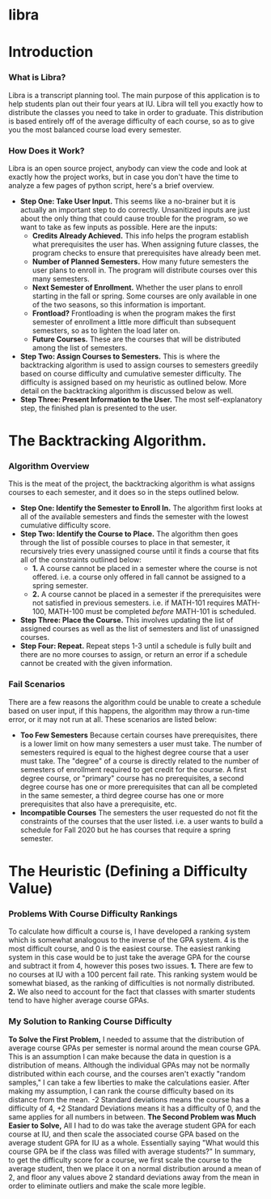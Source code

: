 # libra
# Introduction
### What is Libra? ###
Libra is a transcript planning tool. The main purpose of this application is to help students plan out their four years at IU. Libra will tell you exactly how to distribute the classes you need to take in order to graduate. This distribution is based entirely off of the average difficulty of each course, so as to give you the most balanced course load every semester. 
### How Does it Work? ###
Libra is an open source project, anybody can view the code and look at exactly how the project works, but in case you don't have the time to analyze a few pages of python script, here's a brief overview. 
* __Step One: Take User Input.__ This seems like a no-brainer but it is actually an important step to do correctly. Unsanitized inputs are just about the only thing that could cause trouble for the program, so we want to take as few inputs as possible. Here are the inputs:
    * __Credits Already Achieved.__ This info helps the program establish what prerequisites the user has. When assigning future classes, the program checks to ensure that prerequisites have already been met.
    * __Number of Planned Semesters.__ How many future semesters the user plans to enroll in. The program will distribute courses over this many semesters.
    * __Next Semester of Enrollment.__ Whether the user plans to enroll starting in the fall or spring. Some courses are only available in one of the two seasons, so this information is important.
    * __Frontload?__ Frontloading is when the program makes the first semester of enrollment a little more difficult than subsequent semesters, so as to lighten the load later on.
    * __Future Courses.__ These are the courses that will be distributed among the list of semesters.
* __Step Two: Assign Courses to Semesters.__ This is where the backtracking algorithm is used to assign courses to semesters greedily based on course difficulty and cumulative semester difficulty. The difficulty is assigned based on my heuristic as outlined below. More detail on the backtracking algorithm is discussed below as well.
* __Step Three: Present Information to the User.__ The most self-explanatory step, the finished plan is presented to the user.

# The Backtracking Algorithm.
### Algorithm Overview ###
This is the meat of the project, the backtracking algorithm is what assigns courses to each semester, and it does so in the steps outlined below.
* __Step One: Identify the Semester to Enroll In.__ The algorithm first looks at all of the available semesters and finds the semester with the lowest cumulative difficulty score.
* __Step Two: Identify the Course to Place.__ The algorithm then goes through the list of possible courses to place in that semester, it recursively tries every unassigned course until it finds a course that fits all of the constraints outlined below:
  * __1.__ A course cannot be placed in a semester where the course is not offered. i.e. a course only offered in fall cannot be assigned to a spring semester.
  * __2.__ A course cannot be placed in a semester if the prerequisites were not satisfied in previous semesters. i.e. if MATH-101 requires MATH-100, MATH-100 must be completed _before_ MATH-101 is scheduled.
* __Step Three: Place the Course.__ This involves updating the list of assigned courses as well as the list of semesters and list of unassigned courses.
* __Step Four: Repeat.__ Repeat steps 1-3 until a schedule is fully built and there are no more courses to assign, or return an error if a schedule cannot be created with the given information.
### Fail Scenarios ###
There are a few reasons the algorithm could be unable to create a schedule based on user input, if this happens, the algorithm may throw a run-time error, or it may not run at all. These scenarios are listed below:
* __Too Few Semesters__ Because certain courses have prerequisites, there is a lower limit on how many semesters a user must take. The number of semesters required is equal to the highest degree course that a user must take. The "degree" of a course is directly related to the number of semesters of enrollment required to get credit for the course. A first degree course, or "primary" course has no prerequisites, a second degree course has one or more prerequisites that can all be completed in the same semester, a third degree course has one or more prerequisites that also have a prerequisite, etc.
* __Incompatible Courses__ The semesters the user requested do not fit the constraints of the courses that the user listed. i.e. a user wants to build a schedule for Fall 2020 but he has courses that require a spring semester.

# The Heuristic (Defining a Difficulty Value)
### Problems With Course Difficulty Rankings ###
To calculate how difficult a course is, I have developed a ranking system which is somewhat analogous to the inverse of the GPA system. 4 is the most difficult course, and 0 is the easiest course. 
The easiest ranking system in this case would be to just take the average GPA for the course and subtract it from 4, however this poses two issues. __1.__ There are few to no courses at IU with a 100 percent fail rate. This ranking system would be somewhat biased, as the ranking of difficulties is not normally distributed. __2.__ We also need to account for the fact that classes with smarter students tend to have higher average course GPAs.
### My Solution to Ranking Course Difficulty ###
__To Solve the First Problem,__ I needed to assume that the distribution of average course GPAs per semester is normal around the mean course GPA. This is an assumption I can make because the data in question is a distribution of means. Although the individual GPAs may not be normally distributed within each course, and the courses aren't exactly "random samples," I can take a few liberties to make the calculations easier. After making my assumption, I can rank the course difficulty based on its distance from the mean. -2 Standard deviations means the course has a difficulty of 4, +2 Standard Deviations means it has a difficulty of 0, and the same applies for all numbers in between. __The Second Problem was Much Easier to Solve,__ All I had to do was take the average student GPA for each course at IU, and then scale the associated course GPA based on the average student GPA for IU as a whole. Essentially saying "What would this course GPA be if the class was filled with average students?" In summary, to get the difficulty score for a course, we first scale the course to the average student, then we place it on a normal distribution around a mean of 2, and floor any values above 2 standard deviations away from the mean in order to eliminate outliers and make the scale more legible.
